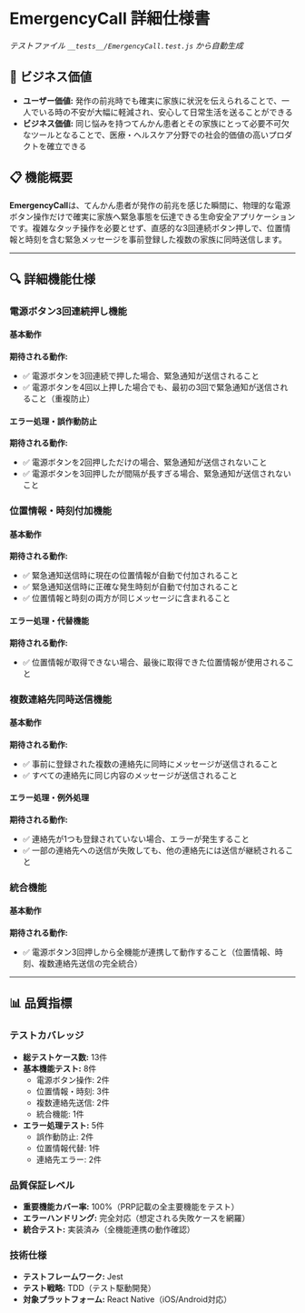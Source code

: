 # EmergencyCall 詳細仕様書
*テストファイル `__tests__/EmergencyCall.test.js` から自動生成*

## 🎯 ビジネス価値
- **ユーザー価値:** 発作の前兆時でも確実に家族に状況を伝えられることで、一人でいる時の不安が大幅に軽減され、安心して日常生活を送ることができる
- **ビジネス価値:** 同じ悩みを持つてんかん患者とその家族にとって必要不可欠なツールとなることで、医療・ヘルスケア分野での社会的価値の高いプロダクトを確立できる

## 📋 機能概要
**EmergencyCall**は、てんかん患者が発作の前兆を感じた瞬間に、物理的な電源ボタン操作だけで確実に家族へ緊急事態を伝達できる生命安全アプリケーションです。複雑なタッチ操作を必要とせず、直感的な3回連続ボタン押しで、位置情報と時刻を含む緊急メッセージを事前登録した複数の家族に同時送信します。

---

## 🔍 詳細機能仕様

### 電源ボタン3回連続押し機能
#### 基本動作
**期待される動作:**
- ✅ 電源ボタンを3回連続で押した場合、緊急通知が送信されること
- ✅ 電源ボタンを4回以上押した場合でも、最初の3回で緊急通知が送信されること（重複防止）

#### エラー処理・誤作動防止
**期待される動作:**
- ✅ 電源ボタンを2回押しただけの場合、緊急通知が送信されないこと
- ✅ 電源ボタンを3回押したが間隔が長すぎる場合、緊急通知が送信されないこと

### 位置情報・時刻付加機能
#### 基本動作
**期待される動作:**
- ✅ 緊急通知送信時に現在の位置情報が自動で付加されること
- ✅ 緊急通知送信時に正確な発生時刻が自動で付加されること
- ✅ 位置情報と時刻の両方が同じメッセージに含まれること

#### エラー処理・代替機能
**期待される動作:**
- ✅ 位置情報が取得できない場合、最後に取得できた位置情報が使用されること

### 複数連絡先同時送信機能
#### 基本動作
**期待される動作:**
- ✅ 事前に登録された複数の連絡先に同時にメッセージが送信されること
- ✅ すべての連絡先に同じ内容のメッセージが送信されること

#### エラー処理・例外処理
**期待される動作:**
- ✅ 連絡先が1つも登録されていない場合、エラーが発生すること
- ✅ 一部の連絡先への送信が失敗しても、他の連絡先には送信が継続されること

### 統合機能
#### 基本動作
**期待される動作:**
- ✅ 電源ボタン3回押しから全機能が連携して動作すること（位置情報、時刻、複数連絡先送信の完全統合）

---

## 📊 品質指標

### テストカバレッジ
- **総テストケース数:** 13件
- **基本機能テスト:** 8件
  - 電源ボタン操作: 2件
  - 位置情報・時刻: 3件
  - 複数連絡先送信: 2件
  - 統合機能: 1件
- **エラー処理テスト:** 5件
  - 誤作動防止: 2件
  - 位置情報代替: 1件
  - 連絡先エラー: 2件

### 品質保証レベル
- **重要機能カバー率:** 100%（PRP記載の全主要機能をテスト）
- **エラーハンドリング:** 完全対応（想定される失敗ケースを網羅）
- **統合テスト:** 実装済み（全機能連携の動作確認）

### 技術仕様
- **テストフレームワーク:** Jest
- **テスト戦略:** TDD（テスト駆動開発）
- **対象プラットフォーム:** React Native（iOS/Android対応）